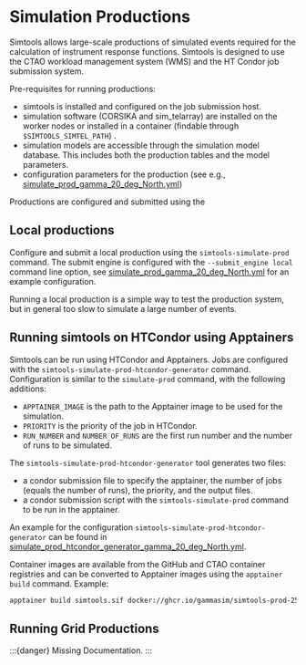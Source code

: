 # Simulation Productions

Simtools allows large-scale productions of simulated events required for the calculation of instrument response functions.
Simtools is designed to use the CTAO workload management system (WMS) and the HT Condor job submission system.

Pre-requisites for running productions:

- simtools is installed and configured on the job submission host.
- simulation software (CORSIKA and sim_telarray) are installed on the worker nodes or installed in a container (findable through `$SIMTOOLS_SIMTEL_PATH`) .
- simulation models are accessible through the simulation model database. This includes both the production tables and the model parameters.
- configuration parameters for the production (see e.g., [simulate_prod_gamma_20_deg_North.yml](../tests/integration_tests/config/simulate_prod_gamma_20_deg_North.yml))

Productions are configured and submitted using the

## Local productions

Configure and submit a local production using the `simtools-simulate-prod` command.
The submit engine is configured with the `--submit_engine local` command line option, see
[simulate_prod_gamma_20_deg_North.yml](../tests/integration_tests/config/simulate_prod_gamma_20_deg_North.yml) for an example configuration.

Running a local production is a simple way to test the production system, but in general too slow to simulate a large number of events.

## Running simtools on HTCondor using Apptainers

Simtools can be run using HTCondor and Apptainers. Jobs are configured with the `simtools-simulate-prod-htcondor-generator` command.
Configuration is similar to the `simulate-prod` command, with the following additions:

- `APPTAINER_IMAGE` is the path to the Apptainer image to be used for the simulation.
- `PRIORITY` is the priority of the job in HTCondor.
- `RUN_NUMBER` and `NUMBER_OF_RUNS` are the first run number and the number of runs to be simulated.

The `simtools-simulate-prod-htcondor-generator` tool generates two files:

- a condor submission file to specify the apptainer, the number of jobs (equals the number of runs), the priority, and the output files.
- a condor submission script with the `simtools-simulate-prod` command to be run in the apptainer.

An example for the configuration `simtools-simulate-prod-htcondor-generator` can be found in [simulate_prod_htcondor_generator_gamma_20_deg_North.yml](tests/integration_tests/config/simulate_prod_htcondor_generator_gamma_20_deg_North.yml).

Container images are available from the GitHub and CTAO container registries and can be converted to Apptainer images using the `apptainer build` command.
Example:

```bash
apptainer build simtools.sif docker://ghcr.io/gammasim/simtools-prod-250304-corsika-78000-bernlohr-1.69-prod6-baseline-qgs3-avx2:20250507-154410
```

## Running Grid Productions

:::{danger}
Missing Documentation.
:::
